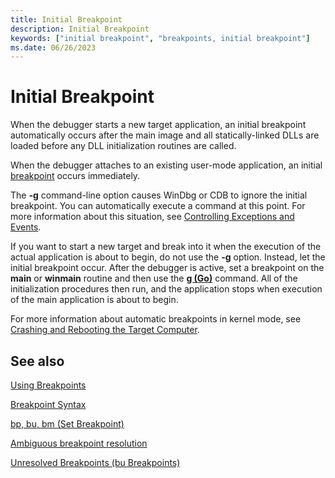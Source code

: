 ```yaml
---
title: Initial Breakpoint
description: Initial Breakpoint
keywords: ["initial breakpoint", "breakpoints, initial breakpoint"]
ms.date: 06/26/2023
---
```


# Initial Breakpoint

When the debugger starts a new target application, an initial breakpoint automatically occurs after the main image and all statically-linked DLLs are loaded before any DLL initialization routines are called.

When the debugger attaches to an existing user-mode application, an initial [breakpoint](using-breakpoints.md) occurs immediately.

The **-g** command-line option causes WinDbg or CDB to ignore the initial breakpoint. You can automatically execute a command at this point. For more information about this situation, see [Controlling Exceptions and Events](controlling-exceptions-and-events.md).

If you want to start a new target and break into it when the execution of the actual application is about to begin, do not use the **-g** option. Instead, let the initial breakpoint occur. After the debugger is active, set a breakpoint on the **main** or **winmain** routine and then use the [**g (Go)**](../debuggercmds/g--go-.md) command. All of the initialization procedures then run, and the application stops when execution of the main application is about to begin.

For more information about automatic breakpoints in kernel mode, see [Crashing and Rebooting the Target Computer](crashing-and-rebooting-the-target-computer.md).

## See also

[Using Breakpoints](using-breakpoints.md)

[Breakpoint Syntax](breakpoint-syntax.md)

[bp, bu, bm (Set Breakpoint)](../debuggercmds/bp--bu--bm--set-breakpoint-.md)

[Ambiguous breakpoint resolution](ambiguous-breakpoint-resolution.md)

[Unresolved Breakpoints (bu Breakpoints)](unresolved-breakpoints---bu-breakpoints-.md)
